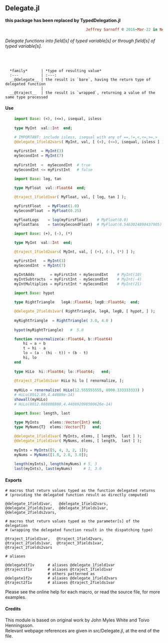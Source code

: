 ## Delegate.jl

__this package has been replaced by TypedDelegation.jl__

```Ruby
                                    Jeffrey Sarnoff © 2016-Mar-22 in New York City
```  
###### Delegate functions into field[s] of typed variable[s] or through field[s] of typed variable[s].  
<br>

      *family*      | *type of resulting value*
      :---          | :---: 
      __@delegate__ | the result is `bare`, having the return type of delegated function
                    |  
      __@traject__  | the result is `wrapped`, returning a value of the same type processed


#### Use

```julia
    import Base: (<), (<=), isequal, isless
    
    type MyInt  val::Int  end;

    # IMPORTANT: include isless, isequal with any of ==,!=,<,<=,>=,>
    @delegate_1field2vars( MyInt, val, [ (<), (<=), isequal, isless ] );
  
    myFirstInt  = MyInt(3)
    mySecondInt = MyInt(7)
    
    myFirstInt  <  mySecondInt  # true
    mySecondInt <= myFirstInt   # false
```    

```julia
    import Base: log, tan
    
    type MyFloat  val::Float64  end;

    @traject_1field1var( MyFloat, val, [ log, tan ] );

    myFirstFloat   = MyFloat(1.0)
    mySecondFloat  = MyFloat(0.25)

    myFloatLogs    = log(myFirsFloat)    # MyFloat(0.0)
    myFloatTans    = tan(mySecondFloat)  # MyFloat(0.5463024898437905)
```    

```julia
    import Base: (+), (-), (*)
    
    type MyInt  val::Int  end;

    @traject_1field2vars( MyInt, val, [ (+), (-), (*) ] );

    myFirstInt   = MyInt(3)
    mySecondInt  = MyInt(7)

    myIntAdds       = myFirstInt + mySecondInt    # MyInt(10)
    myIntSubtracts  = myFirstInt - mySecondInt    # MyInt(-4)
    myIntMultiplies = myFirstInt * mySecondInt    # MyInt(21) 
```    

```julia
    import Base: hypot
    
    type RightTriangle   legA::Float64; legB::Float64;  end;

    @delegate_2fields1var( RightTriangle, legA, legB, [ hypot, ] );
  
    myRightTriangle  = RightTriangle( 3.0, 4.0 )
    
    hypot(myRightTriangle)   #  5.0
```    

```julia
    function renormalize(a::Float64, b::Float64)
        hi = a + b
        t = hi - a
        lo = (a - (hi - t)) + (b - t)
        hi, lo
    end
    
    type HiLo  hi::Float64; lo::Float64;   end;
    
    @traject_2fields1var HiLo hi lo [ renormalize, ];
  
    myHiLo = renormalize( HiLo(12.555555555, 8000.333333333) ) 
    # HiLo(8012.89,4.44089e-14)
    showall(myHiLo)                                            
    # HiLo(8012.888888888,4.440892098500626e-14)
```

```julia
    import Base: length, last
    
    type MyInts     elems::Vector{Int} end;
    type MyNums{T}  elems::Vector{T}   end;

    @delegate_1field1var( MyInts, elems, [ length,  last ] );
    @delegate_1field1var( MyNums, elems, [ length,  last ] );
       
    myInts = MyInts([5, 4, 3, 2, 1]);
    myNums = MyNums([1.0, 2.0, 3.0]);
    
    length(myInts), length(myNums) # 5, 3
    last(myInts), last(myNums)     # 1, 3.0
```

#### Exports

    # macros that return values typed as the function delegated returns
    # (providing the delegated function result as directly computed)
    
    @delegate_1field1var,   @delegate_1field2vars,
    @delegate_2fields1var,  @delegate_3fields1var,
    @delegate_2fields2vars, 
    
    # macros that return values typed as the parameter[s] of the delegation
    # (wrapping the delegated function result in the dispatching type)

    @traject_1field1var,   @traject_1field2vars,
    @traject_2fields1var,  @traject_3fields1var,
    @traject_2fields2vars
    
    # aliases
    
    @delegate1f1v      # aliases @delegate_1field1var
    @traject1f1v       # aliases @traject_1field1var
                       # others patterned as
    @delgate1f2v       # aliases @delegate_1field2vars       
    @traject2f1v       # aliases @traject_2fields1var  


Please see the online help for each macro, or read the source file, for more examples.  

#### Credits

This module is based on original work by John Myles White and Toivo Henningsson.  
Relevant webpage references are given in src/Delegate.jl, at the end of the file.
 
</body>
</html>
